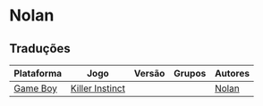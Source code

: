 # Nolan

## Traduções

| Plataforma | Jogo | Versão | Grupos | Autores |
| ----------- | ----------- | ----------- | ----------- | ----------- |
| [Game Boy](../../traducoes/game-boy/) | [Killer Instinct](../../traducoes/game-boy/killer-instinct_nolan/) |  |  | [Nolan](../../autores/nolan/) |